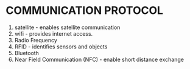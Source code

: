 # COMMUNICATION PROTOCOL

1. satellite - enables satellite communication
2. wifi - provides internet access.
3. Radio Frequency
4. RFID - identifies sensors and objects
5. Bluetooth
6. Near Field Communication (NFC) - enable short distance exchange